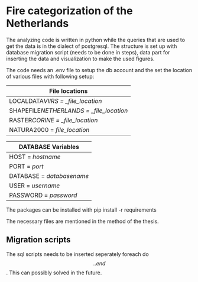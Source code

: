 # Fire categorization of the Netherlands

The analyzing code is written in python while the queries that are used to get the data is in the dialect of postgresql.
The structure is set up with database migration script (needs to be done in steps), data part for inserting the data and visualization to make the used figures.

The code needs an .env file to setup the db account and the set the location of various files with following setup:

| File locations                           |
| ---------------------------------------- |
| LOCALDATA*VIIRS = \_file_location*       |
| SHAPEFILE*NETHERLANDS = \_file_location* |
| RASTER*CORINE = \_file_location*         |
| NATURA2000 = _file_location_             |

| DATABASE Variables        |
| ------------------------- |
| HOST = _hostname_         |
| PORT = _port_             |
| DATABASE = _databasename_ |
| USER = _username_         |
| PASSWORD = _password_     |

The packages can be installed with
pip install -r requirements

The necessary files are mentioned in the method of the thesis.

## Migration scripts

The sql scripts needs to be inserted seperately foreach do $$ .. end $$.
This can possibly solved in the future.

